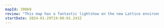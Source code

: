 ```yaml
---
mapId: 390b9
review: "This map has a fantastic lightshow on the new Lattice environment, a poodle diff and three other diffs accessible to a variety of players with great and unique usage of arcs."
startDate: 2024-01-29T19:00:01.243Z
---
```

